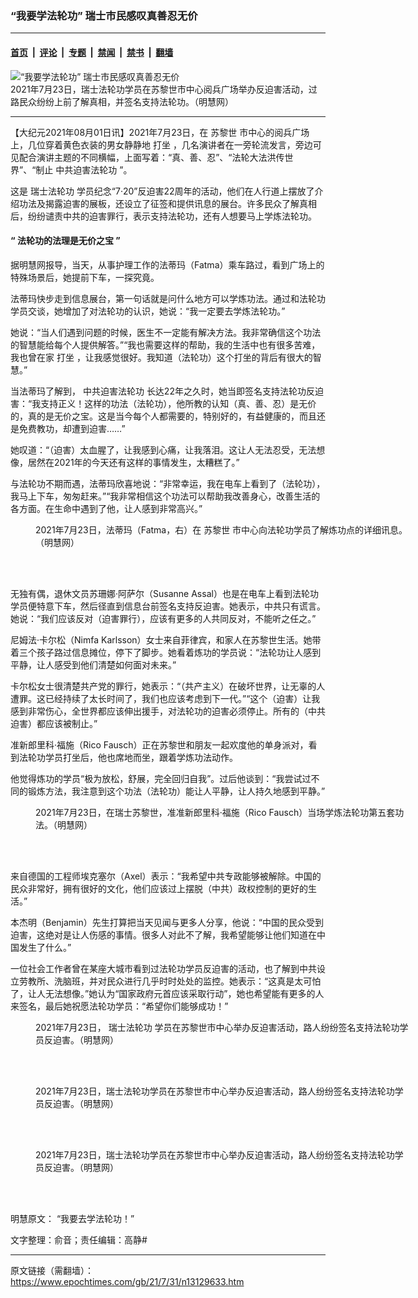 ### “我要学法轮功” 瑞士市民感叹真善忍无价

---

#### [首页](../../../..?n13129633) &nbsp;|&nbsp; [评论](../../../../../epoch-comment?n13129633) &nbsp;|&nbsp; [专题](../../../../../epoch-special?n13129633) &nbsp;|&nbsp; [禁闻](../../../../../epoch-news?n13129633) &nbsp;|&nbsp; [禁书](../../../../../books?n13129633) &nbsp;|&nbsp; [翻墙](https://github.com/gfw-breaker/nogfw/blob/master/README.md?n13129633)


<div><img alt="“我要学法轮功” 瑞士市民感叹真善忍无价" class="attachment-djy_600_400 size-djy_600_400 wp-post-image" src="https://i.epochtimes.com/assets/uploads/2021/07/id13129727-2021-7-29-switzerland-zurich-support-falun-gong_06-600x400.jpg"/>
<div class="caption">
 2021年7月23日，瑞士法轮功学员在苏黎世市中心阅兵广场举办反迫害活动，过路民众纷纷上前了解真相，并签名支持法轮功。（明慧网）
</div></div><hr/><div class="post_content" id="artbody" itemprop="articleBody">
 <!-- article content begin -->
 <p>
  【大纪元2021年08月01日讯】2021年7月23日，在
  <ok href="https://www.epochtimes.com/gb/tag/%E8%8B%8F%E9%BB%8E%E4%B8%96.html">
   苏黎世
  </ok>
  市中心的阅兵广场上，几位穿着黄色衣装的男女静静地
  <ok href="https://www.epochtimes.com/gb/tag/%E6%89%93%E5%9D%90.html">
   打坐
  </ok>
  ，几名演讲者在一旁轮流发言，旁边可见配合演讲主题的不同横幅，上面写着：“真、善、忍”、“法轮大法洪传世界”、“制止
  <ok href="https://www.epochtimes.com/gb/tag/%E4%B8%AD%E5%85%B1%E8%BF%AB%E5%AE%B3%E6%B3%95%E8%BD%AE%E5%8A%9F.html">
   中共迫害法轮功
  </ok>
  ”。
 </p>
 <p>
  这是
  <ok href="https://www.epochtimes.com/gb/tag/%E7%91%9E%E5%A3%AB%E6%B3%95%E8%BD%AE%E5%8A%9F.html">
   瑞士法轮功
  </ok>
  学员纪念“7‧20”反迫害22周年的活动，他们在人行道上摆放了介绍功法及揭露迫害的展板，还设立了征签和提供讯息的展台。许多民众了解真相后，纷纷谴责中共的迫害罪行，表示支持法轮功，还有人想要马上学炼法轮功。
 </p>
 <h4>
  <strong>
   “
  </strong>
  <strong>
   法轮功的法理是无价之宝
  </strong>
  <strong>
   ”
  </strong>
 </h4>
 <p>
  据明慧网报导，当天，从事护理工作的法蒂玛（Fatma）乘车路过，看到广场上的特殊场景后，她提前下车，一探究竟。
 </p>
 <p>
  法蒂玛快步走到信息展台，第一句话就是问什么地方可以学炼功法。通过和法轮功学员交谈，她增加了对法轮功的认识，她说：“我一定要去学炼法轮功。”
 </p>
 <p>
  她说：“当人们遇到问题的时候，医生不一定能有解决方法。我非常确信这个功法的智慧能给每个人提供解答。”“我也需要这样的帮助，我的生活中也有很多苦难，我也曾在家
  <ok href="https://www.epochtimes.com/gb/tag/%E6%89%93%E5%9D%90.html">
   打坐
  </ok>
  ，让我感觉很好。我知道（法轮功）这个打坐的背后有很大的智慧。”
 </p>
 <p>
  当法蒂玛了解到，
  <ok href="https://www.epochtimes.com/gb/tag/%E4%B8%AD%E5%85%B1%E8%BF%AB%E5%AE%B3%E6%B3%95%E8%BD%AE%E5%8A%9F.html">
   中共迫害法轮功
  </ok>
  长达22年之久时，她当即签名支持法轮功反迫害：“我支持正义！这样的功法（法轮功），他所教的认知（真、善、忍）是无价的，真的是无价之宝。这是当今每个人都需要的，特别好的，有益健康的，而且还是免费教功，却遭到迫害……”
 </p>
 <p>
  她叹道：“（迫害）太血腥了，让我感到心痛，让我落泪。这让人无法忍受，无法想像，居然在2021年的今天还有这样的事情发生，太糟糕了。”
 </p>
 <p>
  与法轮功不期而遇，法蒂玛欣喜地说：“非常幸运，我在电车上看到了（法轮功），我马上下车，匆匆赶来。”“我非常相信这个功法可以帮助我改善身心，改善生活的各方面。在生命中遇到了他，让人感到非常高兴。”
 </p>
 <figure aria-describedby="caption-attachment-13129667" class="wp-caption aligncenter" id="attachment_13129667" style="width: 600px">
  <ok href="https://i.epochtimes.com/assets/uploads/2021/07/id13129667-2021-7-29-switzerland-zurich-support-falun-gong_07.jpg" target="_blank">
   <img alt="" class="size-large wp-image-13129667" src="https://i.epochtimes.com/assets/uploads/2021/07/id13129667-2021-7-29-switzerland-zurich-support-falun-gong_07-600x400.jpg"/>
  </ok>
  <br/><figcaption class="wp-caption-text" id="caption-attachment-13129667">
   2021年7月23日，法蒂玛（Fatma，右）在
   <ok href="https://www.epochtimes.com/gb/tag/%E8%8B%8F%E9%BB%8E%E4%B8%96.html">
    苏黎世
   </ok>
   市中心向法轮功学员了解炼功点的详细讯息。（明慧网）
  </figcaption><br/>
 </figure><br/>
 <p>
  无独有偶，退休文员苏珊娜‧阿萨尔（Susanne Assal）也是在电车上看到法轮功学员便特意下车，然后径直到信息台前签名支持反迫害。她表示，中共只有谎言。她说：“我们应该反对（迫害罪行），应该有更多的人共同反对，不能听之任之。”
 </p>
 <p>
  尼姆法‧卡尔松（Nimfa Karlsson）女士来自菲律宾，和家人在苏黎世生活。她带着三个孩子路过信息摊位，停下了脚步。她看着炼功的学员说：“法轮功让人感到平静，让人感受到他们清楚如何面对未来。”
 </p>
 <p>
  卡尔松女士很清楚共产党的罪行，她表示：“（共产主义）在破坏世界，让无辜的人遭罪。这已经持续了太长时间了，我们也应该考虑到下一代。”“这个（迫害）让我感到非常伤心，全世界都应该伸出援手，对法轮功的迫害必须停止。所有的（中共迫害）都应该被制止。”
 </p>
 <p>
  准新郎里科‧福施（Rico Fausch）正在苏黎世和朋友一起欢度他的单身派对，看到法轮功学员打坐后，他也席地而坐，跟着学炼功法动作。
 </p>
 <p>
  他觉得炼功的学员“极为放松，舒展，完全回归自我”。过后他谈到：“我尝试过不同的锻炼方法，我注意到这个功法（法轮功）能让人平静，让人持久地感到平静。”
 </p>
 <figure aria-describedby="caption-attachment-13129688" class="wp-caption aligncenter" id="attachment_13129688" style="width: 600px">
  <ok href="https://i.epochtimes.com/assets/uploads/2021/07/id13129688-2021-7-29-switzerland-zurich-support-falun-gong_08.jpg" target="_blank">
   <img alt="" class="size-large wp-image-13129688" src="https://i.epochtimes.com/assets/uploads/2021/07/id13129688-2021-7-29-switzerland-zurich-support-falun-gong_08-600x400.jpg"/>
  </ok>
  <br/><figcaption class="wp-caption-text" id="caption-attachment-13129688">
   2021年7月23日，在瑞士苏黎世，准准新郎里科‧福施（Rico Fausch）当场学炼法轮功第五套功法。（明慧网）
  </figcaption><br/>
 </figure><br/>
 <p>
  来自德国的工程师埃克塞尔（Axel）表示：“我希望中共专政能够被解除。中国的民众非常好，拥有很好的文化，他们应该过上摆脱（中共）政权控制的更好的生活。”
 </p>
 <p>
  本杰明（Benjamin）先生打算把当天见闻与更多人分享，他说：“中国的民众受到迫害，这绝对是让人伤感的事情。很多人对此不了解，我希望能够让他们知道在中国发生了什么。”
 </p>
 <p>
  一位社会工作者曾在某座大城市看到过法轮功学员反迫害的活动，也了解到中共设立劳教所、洗脑班，并对民众进行几乎时时处处的监控。她表示：“这真是太可怕了，让人无法想像。”她认为“国家政府元首应该采取行动”，她也希望能有更多的人来签名，最后她祝愿法轮功学员：“希望你们能够成功！”
 </p>
 <figure aria-describedby="caption-attachment-13129678" class="wp-caption aligncenter" id="attachment_13129678" style="width: 600px">
  <ok href="https://i.epochtimes.com/assets/uploads/2021/07/id13129678-2021-7-29-switzerland-zurich-support-falun-gong_05.jpg" target="_blank">
   <img alt="" class="size-large wp-image-13129678" src="https://i.epochtimes.com/assets/uploads/2021/07/id13129678-2021-7-29-switzerland-zurich-support-falun-gong_05-600x400.jpg"/>
  </ok>
  <br/><figcaption class="wp-caption-text" id="caption-attachment-13129678">
   2021年7月23日，
   <ok href="https://www.epochtimes.com/gb/tag/%E7%91%9E%E5%A3%AB%E6%B3%95%E8%BD%AE%E5%8A%9F.html">
    瑞士法轮功
   </ok>
   学员在苏黎世市中心举办反迫害活动，路人纷纷签名支持法轮功学员反迫害。（明慧网）
  </figcaption><br/>
 </figure><br/>
 <figure aria-describedby="caption-attachment-13129686" class="wp-caption aligncenter" id="attachment_13129686" style="width: 600px">
  <ok href="https://i.epochtimes.com/assets/uploads/2021/07/id13129686-2021-7-29-switzerland-zurich-support-falun-gong_04.jpg" target="_blank">
   <img alt="" class="size-large wp-image-13129686" src="https://i.epochtimes.com/assets/uploads/2021/07/id13129686-2021-7-29-switzerland-zurich-support-falun-gong_04-600x400.jpg"/>
  </ok>
  <br/><figcaption class="wp-caption-text" id="caption-attachment-13129686">
   2021年7月23日，瑞士法轮功学员在苏黎世市中心举办反迫害活动，路人纷纷签名支持法轮功学员反迫害。（明慧网）
  </figcaption><br/>
 </figure><br/>
 <figure aria-describedby="caption-attachment-13129687" class="wp-caption aligncenter" id="attachment_13129687" style="width: 600px">
  <ok href="https://i.epochtimes.com/assets/uploads/2021/07/id13129687-2021-7-29-switzerland-zurich-support-falun-gong_03.jpg" target="_blank">
   <img alt="" class="size-large wp-image-13129687" src="https://i.epochtimes.com/assets/uploads/2021/07/id13129687-2021-7-29-switzerland-zurich-support-falun-gong_03-600x400.jpg"/>
  </ok>
  <br/><figcaption class="wp-caption-text" id="caption-attachment-13129687">
   2021年7月23日，瑞士法轮功学员在苏黎世市中心举办反迫害活动，路人纷纷签名支持法轮功学员反迫害。（明慧网）
  </figcaption><br/>
 </figure><br/>
 <p>
  明慧原文：
  <ok href="https://www.minghui.org/mh/articles/2021/7/30/%E2%80%9C%E6%88%91%E8%A6%81%E5%8E%BB%E5%AD%A6%E6%B3%95%E8%BD%AE%E5%8A%9F-%E2%80%9D-428906.html">
   “我要去学法轮功！”
  </ok>
 </p>
 <p>
  文字整理：俞音；责任编辑：高静#
 </p>
 <!-- article content end -->
 <div id="below_article_ad">
 </div>
</div>


---

原文链接（需翻墙）：https://www.epochtimes.com/gb/21/7/31/n13129633.htm